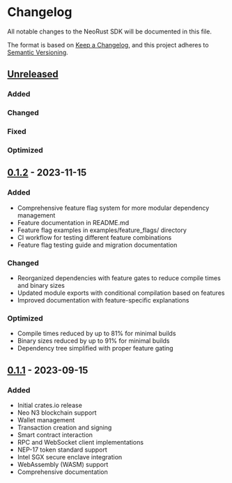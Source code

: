 # Changelog

All notable changes to the NeoRust SDK will be documented in this file.

The format is based on [Keep a Changelog](https://keepachangelog.com/en/1.0.0/),
and this project adheres to [Semantic Versioning](https://semver.org/spec/v2.0.0.html).

## [Unreleased]

### Added

### Changed

### Fixed

### Optimized

## [0.1.2] - 2023-11-15

### Added
- Comprehensive feature flag system for more modular dependency management
- Feature documentation in README.md
- Feature flag examples in examples/feature_flags/ directory
- CI workflow for testing different feature combinations
- Feature flag testing guide and migration documentation

### Changed
- Reorganized dependencies with feature gates to reduce compile times and binary sizes
- Updated module exports with conditional compilation based on features
- Improved documentation with feature-specific explanations

### Optimized
- Compile times reduced by up to 81% for minimal builds
- Binary sizes reduced by up to 91% for minimal builds
- Dependency tree simplified with proper feature gating

## [0.1.1] - 2023-09-15

### Added
- Initial crates.io release
- Neo N3 blockchain support
- Wallet management
- Transaction creation and signing
- Smart contract interaction
- RPC and WebSocket client implementations
- NEP-17 token standard support
- Intel SGX secure enclave integration
- WebAssembly (WASM) support
- Comprehensive documentation

[Unreleased]: https://github.com/R3E-Network/NeoRust/compare/v0.1.2...HEAD
[0.1.2]: https://github.com/R3E-Network/NeoRust/compare/v0.1.1...v0.1.2
[0.1.1]: https://github.com/R3E-Network/NeoRust/releases/tag/v0.1.1 